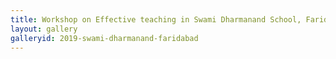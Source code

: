 ```yaml
---
title: Workshop on Effective teaching in Swami Dharmanand School, Faridabad
layout: gallery
galleryid: 2019-swami-dharmanand-faridabad
---
```

